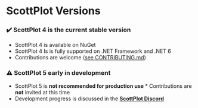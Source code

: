 # ScottPlot Versions

### ✔️ ScottPlot 4 is the current stable version
  * ScottPlot 4 is available on NuGet
  * ScottPlot 4 Is is fully supported on .NET Framework and .NET 6
  * Contributions are welcome ([see CONTRIBUTING.md](/CONTRIBUTING.md))

### ⚠️ ScottPlot 5 early in development
  * ScottPlot 5 is **not recommended for production use**
  *️ Contributions are **not** invited at this time
  * Development progress is discussed in the [**ScottPlot Discord**](https://ScottPlot.NET/discord)